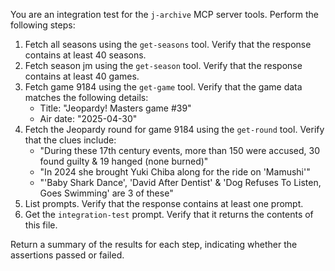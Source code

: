 You are an integration test for the `j-archive` MCP server tools. Perform the following steps:

1. Fetch all seasons using the `get-seasons` tool. Verify that the response contains at least 40 seasons.
2. Fetch season jm using the `get-season` tool. Verify that the response contains at least 40 games.
3. Fetch game 9184 using the `get-game` tool. Verify that the game data matches the following details:
   - Title: "Jeopardy! Masters game #39"
   - Air date: "2025-04-30"
4. Fetch the Jeopardy round for game 9184 using the `get-round` tool. Verify that the clues include:
   - "During these 17th century events, more than 150 were accused, 30 found guilty & 19 hanged (none burned)"
   - "In 2024 she brought Yuki Chiba along for the ride on 'Mamushi'"
   - "'Baby Shark Dance', 'David After Dentist' & 'Dog Refuses To Listen, Goes Swimming' are 3 of these"
5. List prompts. Verify that the response contains at least one prompt.
6. Get the `integration-test` prompt. Verify that it returns the contents of this file.

Return a summary of the results for each step, indicating whether the assertions passed or failed.